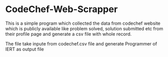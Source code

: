 # CodeChef-Web-Scrapper
This is a simple program which collected the data from codechef website which is publicly available like problem solved, solution submitted etc from their profile page and generate a csv file with whole record. 

The file take inpute from codechef.csv file and generate Programmer of IERT as output file
